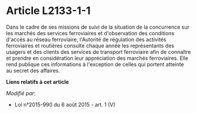 # Article L2133-1-1

Dans le cadre de ses missions de suivi de la situation de la concurrence sur les marchés des services ferroviaires et
d'observation des conditions d'accès au réseau ferroviaire, l'Autorité de régulation des activités ferroviaires et routières
consulte chaque année les représentants des usagers et des clients des services de transport ferroviaire afin de connaître et
prendre en considération leur appréciation des marchés ferroviaires. Elle rend publique ces informations à l'exception de
celles qui portent atteinte au secret des affaires.

**Liens relatifs à cet article**

_Modifié par_:

  - Loi n°2015-990 du 6 août 2015 - art. 1 (V)
